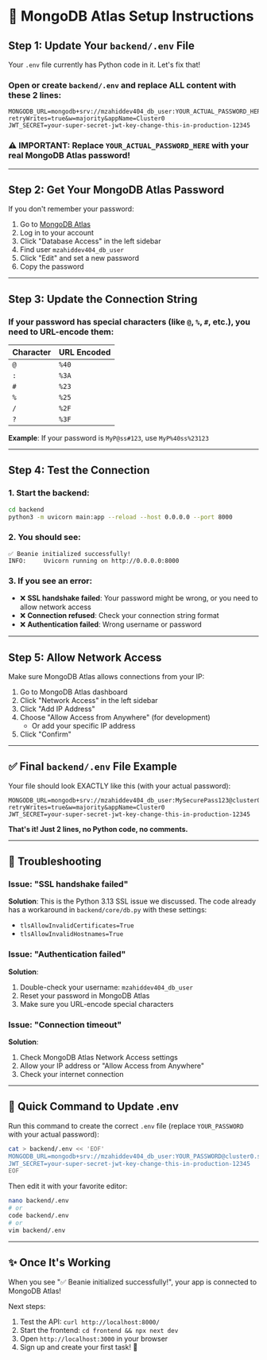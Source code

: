 # 🚀 MongoDB Atlas Setup Instructions

## **Step 1: Update Your `backend/.env` File**

Your `.env` file currently has Python code in it. Let's fix that!

### **Open or create `backend/.env` and replace ALL content with these 2 lines:**

```env
MONGODB_URL=mongodb+srv://mzahiddev404_db_user:YOUR_ACTUAL_PASSWORD_HERE@cluster0.sqcjidp.mongodb.net/todo_app?retryWrites=true&w=majority&appName=Cluster0
JWT_SECRET=your-super-secret-jwt-key-change-this-in-production-12345
```

### **⚠️ IMPORTANT: Replace `YOUR_ACTUAL_PASSWORD_HERE` with your real MongoDB Atlas password!**

---

## **Step 2: Get Your MongoDB Atlas Password**

If you don't remember your password:

1. Go to [MongoDB Atlas](https://cloud.mongodb.com/)
2. Log in to your account
3. Click "Database Access" in the left sidebar
4. Find user `mzahiddev404_db_user`
5. Click "Edit" and set a new password
6. Copy the password

---

## **Step 3: Update the Connection String**

### **If your password has special characters** (like `@`, `%`, `#`, etc.), you need to URL-encode them:

| Character | URL Encoded |
|-----------|-------------|
| `@`       | `%40`       |
| `:`       | `%3A`       |
| `#`       | `%23`       |
| `%`       | `%25`       |
| `/`       | `%2F`       |
| `?`       | `%3F`       |

**Example**: If your password is `MyP@ss#123`, use `MyP%40ss%23123`

---

## **Step 4: Test the Connection**

### **1. Start the backend:**
```bash
cd backend
python3 -m uvicorn main:app --reload --host 0.0.0.0 --port 8000
```

### **2. You should see:**
```
✅ Beanie initialized successfully!
INFO:     Uvicorn running on http://0.0.0.0:8000
```

### **3. If you see an error:**
- ❌ **SSL handshake failed**: Your password might be wrong, or you need to allow network access
- ❌ **Connection refused**: Check your connection string format
- ❌ **Authentication failed**: Wrong username or password

---

## **Step 5: Allow Network Access**

Make sure MongoDB Atlas allows connections from your IP:

1. Go to MongoDB Atlas dashboard
2. Click "Network Access" in the left sidebar
3. Click "Add IP Address"
4. Choose "Allow Access from Anywhere" (for development)
   - Or add your specific IP address
5. Click "Confirm"

---

## **✅ Final `backend/.env` File Example**

Your file should look EXACTLY like this (with your actual password):

```env
MONGODB_URL=mongodb+srv://mzahiddev404_db_user:MySecurePass123@cluster0.sqcjidp.mongodb.net/todo_app?retryWrites=true&w=majority&appName=Cluster0
JWT_SECRET=your-super-secret-jwt-key-change-this-in-production-12345
```

**That's it! Just 2 lines, no Python code, no comments.**

---

## **🐛 Troubleshooting**

### **Issue: "SSL handshake failed"**
**Solution**: This is the Python 3.13 SSL issue we discussed. The code already has a workaround in `backend/core/db.py` with these settings:
- `tlsAllowInvalidCertificates=True`
- `tlsAllowInvalidHostnames=True`

### **Issue: "Authentication failed"**
**Solution**: 
1. Double-check your username: `mzahiddev404_db_user`
2. Reset your password in MongoDB Atlas
3. Make sure you URL-encode special characters

### **Issue: "Connection timeout"**
**Solution**: 
1. Check MongoDB Atlas Network Access settings
2. Allow your IP address or "Allow Access from Anywhere"
3. Check your internet connection

---

## **🎯 Quick Command to Update .env**

Run this command to create the correct `.env` file (replace `YOUR_PASSWORD` with your actual password):

```bash
cat > backend/.env << 'EOF'
MONGODB_URL=mongodb+srv://mzahiddev404_db_user:YOUR_PASSWORD@cluster0.sqcjidp.mongodb.net/todo_app?retryWrites=true&w=majority&appName=Cluster0
JWT_SECRET=your-super-secret-jwt-key-change-this-in-production-12345
EOF
```

Then edit it with your favorite editor:
```bash
nano backend/.env
# or
code backend/.env
# or
vim backend/.env
```

---

## **✨ Once It's Working**

When you see "✅ Beanie initialized successfully!", your app is connected to MongoDB Atlas!

Next steps:
1. Test the API: `curl http://localhost:8000/`
2. Start the frontend: `cd frontend && npx next dev`
3. Open `http://localhost:3000` in your browser
4. Sign up and create your first task! 🎉

